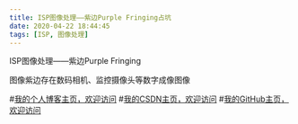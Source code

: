```yaml
---
title: ISP图像处理——紫边Purple Fringing占坑
date: 2020-04-22 18:44:45
tags: [ISP, 图像处理]
---
```


ISP图像处理——紫边Purple Fringing
<!--more-->



   图像紫边存在数码相机、监控摄像头等数字成像图像

#[我的个人博客主页，欢迎访问](http://www.aomanhao.top/)
#[我的CSDN主页，欢迎访问](https://blog.csdn.net/Aoman_Hao)
#[我的GitHub主页，欢迎访问](https://github.com/AomanHao)


